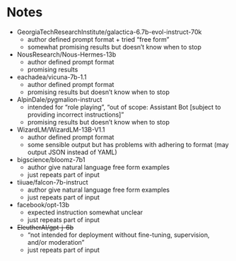 # Notes

* GeorgiaTechResearchInstitute/galactica-6.7b-evol-instruct-70k
    * author defined prompt format + tried “free form”
    * somewhat promising results but doesn’t know when to stop
* NousResearch/Nous-Hermes-13b
    * author defined prompt format
    * promising results
* eachadea/vicuna-7b-1.1
    * author defined prompt format
    * promising results but doesn’t know when to stop
* AlpinDale/pygmalion-instruct
    * intended for “role playing”, “out of scope: Assistant Bot [subject to providing incorrect instructions]”
    * promising results but doesn’t know when to stop
* WizardLM/WizardLM-13B-V1.1
    * author defined prompt format
    * some sensible output but has problems with adhering to format (may output JSON instead of YAML)
* bigscience/bloomz-7b1
    * author give natural language free form examples
    * just repeats part of input
* tiiuae/falcon-7b-instruct
    * author give natural language free form examples
    * just repeats part of input
* facebook/opt-13b
    * expected instruction somewhat unclear
    * just repeats part of input
* ~~EleutherAI/gpt-j-6b~~
    * “not intended for deployment without fine-tuning, supervision, and/or moderation”
    * just repeats part of input
